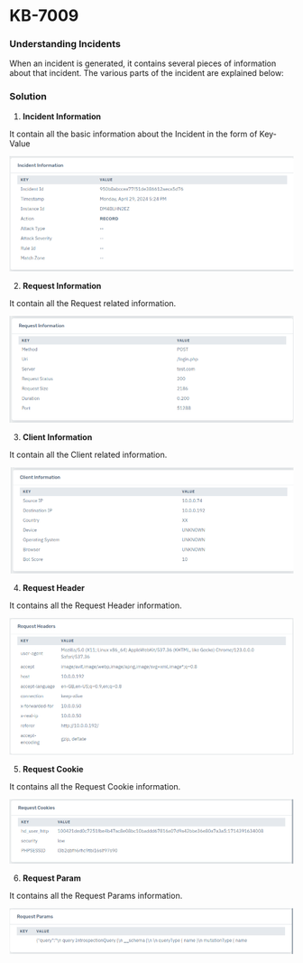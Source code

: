 # KB-7009


### Understanding Incidents

When an incident is generated, it contains several pieces of information about that incident. The various parts of the incident are explained below:

### Solution

1. **Incident Information**

It contain all the basic information about the Incident in the form of Key-Value

![Incident Information](/img/pro-waf/kb/incidentInfor.png)

2. **Request Information**

It contain all the Request related information.

![Request Information](/img/pro-waf/kb/request.png)

3. **Client Information**

It contain all the Client related information.

![Client Information](/img/pro-waf/kb/client.png)

4. **Request Header**

It contains all the Request Header information.

![Request Header](/img/pro-waf/kb/requestHeader.png)

5. **Request Cookie**

It contains all the Request Cookie information.

![Request Header](/img/pro-waf/kb/reqcookie.png)

6. **Request Param**

It contains all the Request Params information.

![Request Header](/img/pro-waf/kb/reqParam.png)

